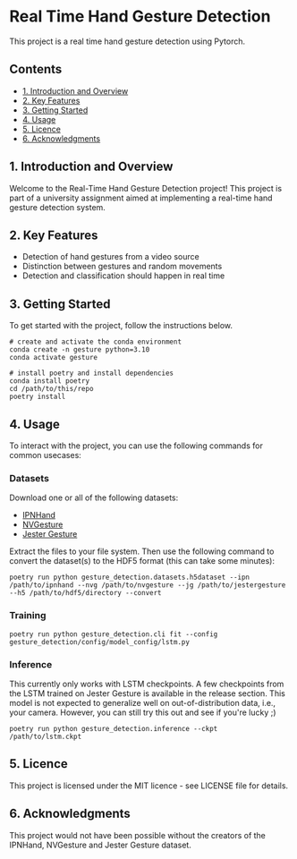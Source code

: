 # Real Time Hand Gesture Detection

This project is a real time hand gesture detection using Pytorch.

## Contents
- [1. Introduction and Overview](#1-introduction-and-overview)
- [2. Key Features](#2-getting-started)
- [3. Getting Started](#2-getting-started)
- [4. Usage](#4-usage)
- [5. Licence](#3-licence)
- [6. Acknowledgments](#4-acknowledgments)


## 1. Introduction and Overview
Welcome to the Real-Time Hand Gesture Detection project! This project is part of a university assignment aimed at implementing a real-time hand gesture detection system.


## 2. Key Features
- Detection of hand gestures from a video source
- Distinction between gestures and random movements
- Detection and classification should happen in real time


## 3. Getting Started
To get started with the project, follow the instructions below.

``` shell
# create and activate the conda environment
conda create -n gesture python=3.10
conda activate gesture

# install poetry and install dependencies
conda install poetry
cd /path/to/this/repo
poetry install
```

## 4. Usage

To interact with the project, you can use the following commands for common usecases:

### Datasets

Download one or all of the following datasets:

- [IPNHand](https://gibranbenitez.github.io/IPN_Hand/)
- [NVGesture](https://research.nvidia.com/publication/2016-06_online-detection-and-classification-dynamic-hand-gestures-recurrent-3d)
- [Jester Gesture](https://developer.qualcomm.com/software/ai-datasets/jester)

Extract the files to your file system. Then use the following command to convert the dataset(s) to the HDF5 format (this can take some minutes):

``` shell
poetry run python gesture_detection.datasets.h5dataset --ipn /path/to/ipnhand --nvg /path/to/nvgesture --jg /path/to/jestergesture --h5 /path/to/hdf5/directory --convert
```

### Training

``` shell
poetry run python gesture_detection.cli fit --config gesture_detection/config/model_config/lstm.py
```

### Inference

This currently only works with LSTM checkpoints. 
A few checkpoints from the LSTM trained on Jester Gesture is available in the release section. 
This model is not expected to generalize well on out-of-distribution data, i.e., your camera. 
However, you can still try this out and see if you're lucky ;)

``` shell
poetry run python gesture_detection.inference --ckpt /path/to/lstm.ckpt
```

## 5. Licence
This project is licensed under the MIT licence - see LICENSE file for details.


## 6. Acknowledgments

This project would not have been possible without the creators of the IPNHand, NVGesture and Jester Gesture dataset. 
